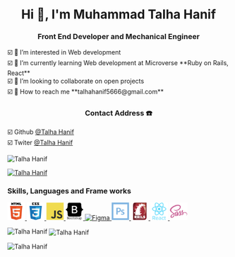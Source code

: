 
<h1 align="center">Hi 👋, I'm Muhammad Talha Hanif</h1>
<h3 align="center">Front End Developer and Mechanical Engineer</h3>
<p> 
  ☑️ 👀 I’m interested in Web development <br/>
  ☑️ 🌱 I’m currently learning Web development at Microverse **Ruby on Rails, React** <br/>
  ☑️ 💞️ I’m looking to collaborate on open projects<br/>
  ☑️ 📧 How to reach me **talhahanif5666@gmail.com**
</p>
<h3 align="center">Contact Address ☎️</h3>

 ☑️ Github [@Talha Hanif](https://github.com/Talha-Hanif5666) <br/>
☑️ Twiter [@Talha Hanif](https://twitter.com/TalhaHa45039660?t=R4git6jFgsysI4xPxmN-ag&s=09) <br/>

<p align="left"> 
  <img src="https://komarev.com/ghpvc/?username=Talha-Hanif5666&label=Profile Views&color=green&style=for-the-badge" alt="Talha Hanif" />
</p>

<p align="left"> 
  <a href="https://github.com/Talha-Hanif5666">
    <img src="https://github-profile-trophy.vercel.app/?username=Talha-Hanif5666" alt="Talha Hanif" />
  </a> 
</p>


<h3 align="left">Skills, Languages and Frame works</h3>
<p align="left">
  <a href="https://www.w3.org/html/" target="_blank" rel="noreferrer"> 
    <img src="https://raw.githubusercontent.com/devicons/devicon/master/icons/html5/html5-original-wordmark.svg" alt="HTML5" width="40" height="40"/>
  </a>
  <a href="https://www.w3schools.com/css/" target="_blank" rel="noreferrer"> 
    <img src="https://raw.githubusercontent.com/devicons/devicon/master/icons/css3/css3-original-wordmark.svg" alt="CSS3" width="40" height="40"/>
  </a>
  <a href="https://developer.mozilla.org/en-US/docs/Web/JavaScript" target="_blank" rel="noreferrer"> 
    <img src="https://raw.githubusercontent.com/devicons/devicon/master/icons/javascript/javascript-original.svg" alt="Java Script" width="40" height="40"/>
  </a>
  <a href="https://getbootstrap.com" target="_blank" rel="noreferrer"> 
    <img src="https://raw.githubusercontent.com/devicons/devicon/master/icons/bootstrap/bootstrap-plain-wordmark.svg" alt="Bootstrap" width="40" height="40"/> 
  </a> 
  <a href="https://www.figma.com/" target="_blank" rel="noreferrer"> 
    <img src="https://www.vectorlogo.zone/logos/figma/figma-icon.svg" alt="Figma" width="40" height="40"/>
  </a> 
  <a href="https://www.photoshop.com/en" target="_blank" rel="noreferrer"> 
    <img src="https://raw.githubusercontent.com/devicons/devicon/master/icons/photoshop/photoshop-line.svg" alt="Photoshop" width="40" height="40"/> 
  </a> 
  <a href="https://rubyonrails.org" target="_blank" rel="noreferrer"> 
    <img src="https://raw.githubusercontent.com/devicons/devicon/master/icons/rails/rails-original-wordmark.svg" alt="Rails" width="40" height="40"/> 
  </a> 
  <a href="https://reactjs.org/" target="_blank" rel="noreferrer"> 
    <img src="https://raw.githubusercontent.com/devicons/devicon/master/icons/react/react-original-wordmark.svg" alt="React" width="40" height="40"/> 
  </a>
  <a href="https://sass-lang.com" target="_blank" rel="noreferrer">
    <img src="https://raw.githubusercontent.com/devicons/devicon/master/icons/sass/sass-original.svg" alt="Sass" width="40" height="40"/> 
  </a> 
  
</p>

<p>
  <img align="left" src="https://github-readme-stats.vercel.app/api/top-langs?username=Talha-Hanif5666&show_icons=true&locale=en&layout=compact" alt="Talha Hanif" />
</p>

<p>
  &nbsp;<img align="center" src="https://github-readme-stats.vercel.app/api?username=Talha-Hanif5666&show_icons=true&locale=en" alt="Talha Hanif" />
</p>

<p><img align="center" src="https://github-readme-streak-stats.herokuapp.com/?user=Talha-Hanif5666&" alt="Talha Hanif" /></p>

<!--
**Talha-Hanif5666/Talha-Hanif5666** is a ✨ _special_ ✨ repository because its `README.md` (this file) appears on your GitHub profile.

